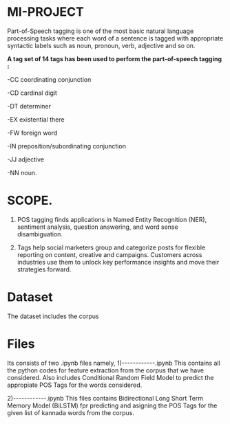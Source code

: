 # MI-PROJECT
Part-of-Speech tagging is one of the most basic natural language processing tasks where each word of a sentence is tagged with appropriate syntactic labels such as noun, pronoun, verb, adjective and so on. 

**A tag set of 14 tags has been used to perform the part-of-speech tagging :**

-CC coordinating conjunction

-CD cardinal digit

-DT determiner

-EX existential there

-FW foreign word

-IN preposition/subordinating conjunction

-JJ adjective

-NN noun.

# SCOPE. 
1. POS tagging finds applications in Named Entity Recognition (NER), sentiment analysis, question answering, and word sense disambiguation.

2. Tags help social marketers group and categorize posts for flexible reporting on content, creative and campaigns. Customers across industries use them to unlock key performance insights and move their strategies forward.


# Dataset
The dataset includes the corpus 

# Files
Its consists of two .ipynb files namely,
1)------------.ipynb 
This contains all the python codes for feature extraction from the corpus that we have considered. Also includes Conditional Random Field Model to predict the appropiate POS Tags for the words considered.

2)------------.ipynb
This files contains Bidirectional Long Short Term Memory Model (BiLSTM) fpr predicting and asigning the POS Tags for the given list of kannada words from the corpus.








